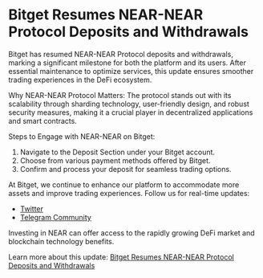 # Bitget Resumes NEAR-NEAR Protocol Deposits and Withdrawals

Bitget has resumed NEAR-NEAR Protocol deposits and withdrawals, marking a significant milestone for both the platform and its users. After essential maintenance to optimize services, this update ensures smoother trading experiences in the DeFi ecosystem.

Why NEAR-NEAR Protocol Matters:
The protocol stands out with its scalability through sharding technology, user-friendly design, and robust security measures, making it a crucial player in decentralized applications and smart contracts.

Steps to Engage with NEAR-NEAR on Bitget:
1. Navigate to the Deposit Section under your Bitget account.
2. Choose from various payment methods offered by Bitget.
3. Confirm and process your deposit for seamless trading options.

At Bitget, we continue to enhance our platform to accommodate more assets and improve trading experiences. Follow us for real-time updates:  
- [Twitter](https://twitter.com/bitgetglobal?locale=en)  
- [Telegram Community](https://t.me/BitgetENOfficial?locale=en)

Investing in NEAR can offer access to the rapidly growing DeFi market and blockchain technology benefits.

Learn more about this update: [Bitget Resumes NEAR-NEAR Protocol Deposits and Withdrawals](https://chain-base.xyz/bitget-resumes-near-near-protocol-deposits-and-withdrawals)